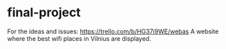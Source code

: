 # final-project
For the ideas and issues: https://trello.com/b/HG37i9WE/webas
A website where the best wifi places in Vilnius are displayed.
